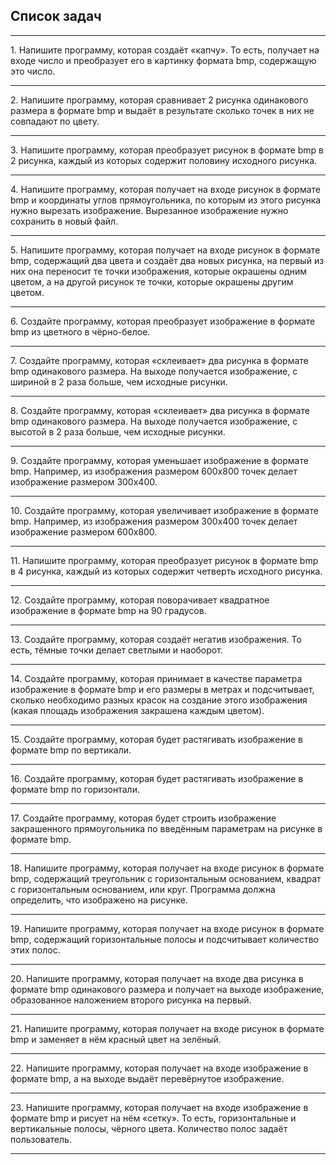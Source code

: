 ## Список задач
<hr>
1. Напишите программу, которая создаёт «капчу». 
То есть, получает на входе число и преобразует его в картинку формата bmp, содержащую это число.
<hr>
2. Напишите программу, которая сравнивает 2 рисунка одинакового размера в формате bmp и 
выдаёт в результате сколько точек в них не совпадают по цвету.
<hr>
3. Напишите программу, которая преобразует рисунок  в формате bmp в 2 рисунка, каждый из которых содержит половину исходного рисунка.
<hr>
4. Напишите программу, которая получает на входе рисунок  в формате bmp и координаты углов прямоугольника, по которым из этого рисунка нужно вырезать изображение. Вырезанное изображение нужно сохранить в новый файл.
<hr>
5. Напишите программу, которая получает на входе рисунок  в формате bmp, содержащий два цвета и создаёт два новых рисунка, на первый из них она переносит те точки изображения, которые окрашены одним цветом, а на другой рисунок те точки, которые окрашены другим цветом.
<hr>
6. Создайте программу, которая преобразует изображение в формате bmp из цветного в чёрно-белое.
<hr>
7. Создайте программу, которая «склеивает» два рисунка в формате bmp одинакового размера. На выходе получается изображение, с шириной в 2 раза больше, чем исходные рисунки.
<hr>
8. Создайте программу, которая «склеивает» два рисунка в формате bmp одинакового размера. На выходе получается изображение, с высотой в 2 раза больше, чем исходные рисунки.
<hr>
9. Создайте программу, которая уменьшает изображение в формате bmp. Например, из изображения размером 600х800 точек делает изображение размером 300х400.
<hr>
10. Создайте программу, которая увеличивает изображение в формате bmp. Например, из изображения размером 300х400 точек делает изображение размером 600х800.
<hr>
11. Напишите программу, которая преобразует рисунок  в формате bmp в 4 рисунка, каждый из которых содержит четверть исходного рисунка.
<hr>
12. Создайте программу, которая поворачивает квадратное изображение в формате bmp на 90 градусов.
<hr>
13. Создайте программу, которая создаёт негатив изображения. То есть, тёмные точки делает светлыми и наоборот.
<hr>
14. Создайте программу, которая принимает в качестве параметра изображение в формате bmp и его размеры в метрах и подсчитывает, сколько необходимо разных красок на создание этого изображения (какая площадь изображения закрашена каждым цветом).
<hr>
15. Создайте программу, которая будет растягивать изображение в формате bmp по вертикали.
<hr>
16. Создайте программу, которая будет растягивать изображение в формате bmp по горизонтали.
<hr>
17. Создайте программу, которая будет строить изображение закрашенного прямоугольника по введённым параметрам на рисунке в формате bmp.
<hr>
18. Напишите программу, которая получает на входе рисунок в формате bmp, содержащий треугольник с горизонтальным основанием, квадрат с горизонтальным основанием, или круг. Программа должна определить, что изображено на рисунке.
<hr>
19. Напишите программу, которая получает на входе рисунок в формате bmp, содержащий горизонтальные полосы и подсчитывает количество этих полос.
<hr>
20. Напишите программу, которая получает на входе два рисунка в формате bmp одинакового размера и получает на выходе изображение, образованное наложением второго рисунка на первый.
<hr>
21. Напишите программу, которая получает на входе рисунок в формате bmp и заменяет в нём красный цвет на зелёный.
<hr>
22. Напишите программу, которая получает на входе изображение в формате bmp, а на выходе выдаёт перевёрнутое изображение.
<hr>
23. Напишите программу, которая получает на входе изображение в формате bmp и рисует на нём «сетку». То есть, горизонтальные и вертикальные полосы, чёрного цвета. Количество полос задаёт пользователь.
<hr>
